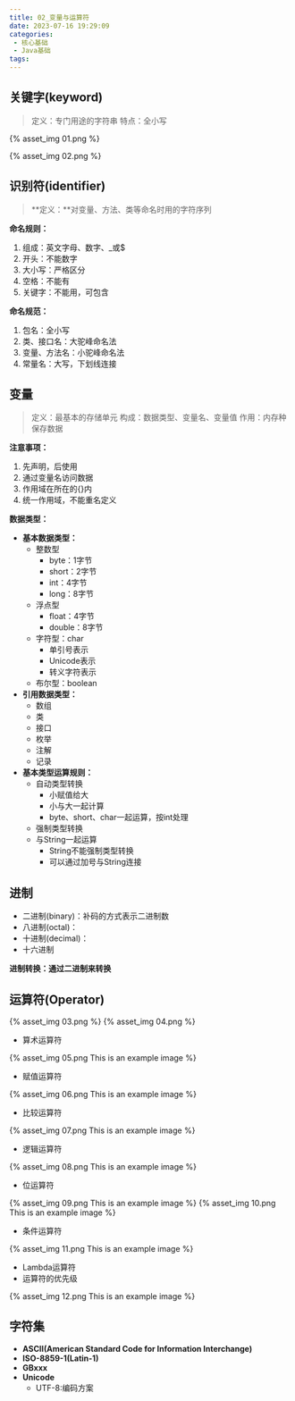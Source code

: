 ```yaml
---
title: 02_变量与运算符
date: 2023-07-16 19:29:09
categories:
 - 核心基础
 - Java基础
tags:
---
```


## 关键字(keyword)

> 定义：专门用途的字符串
特点：全小写
> 

{% asset_img 01.png %}

{% asset_img 02.png %}



## 识别符(identifier)

> **定义：**对变量、方法、类等命名时用的字符序列
> 

**命名规则：**

1. 组成：英文字母、数字、_或$
2. 开头：不能数字
3. 大小写：严格区分
4. 空格：不能有
5. 关键字：不能用，可包含

**命名规范：**

1. 包名：全小写
2. 类、接口名：大驼峰命名法
3. 变量、方法名：小驼峰命名法
4. 常量名：大写，下划线连接

## 变量

> 定义：最基本的存储单元
构成：数据类型、变量名、变量值
作用：内存种保存数据
> 

**注意事项：**

1. 先声明，后使用
2. 通过变量名访问数据
3. 作用域在所在的{}内
4. 统一作用域，不能重名定义

**数据类型：**

- **基本数据类型：**
    - 整数型
        - byte：1字节
        - short：2字节
        - int：4字节
        - long：8字节
    - 浮点型
        - float：4字节
        - double：8字节
    - 字符型：char
        - 单引号表示
        - Unicode表示
        - 转义字符表示
    - 布尔型：boolean
- **引用数据类型：**
    - 数组
    - 类
    - 接口
    - 枚举
    - 注解
    - 记录
- **基本类型运算规则：**
    - 自动类型转换
        - 小赋值给大
        - 小与大一起计算
        - byte、short、char一起运算，按int处理
    - 强制类型转换
    - 与String一起运算
        - String不能强制类型转换
        - 可以通过加号与String连接

## 进制

- 二进制(binary)：补码的方式表示二进制数
- 八进制(octal)：
- 十进制(decimal)：
- 十六进制

**进制转换：通过二进制来转换**

## 运算符(Operator)

{% asset_img 03.png %}
{% asset_img 04.png %}


- 算术运算符
  

{% asset_img 05.png This is an example image %}


- 赋值运算符
  

{% asset_img 06.png This is an example image %}
    
- 比较运算符
  

{% asset_img 07.png This is an example image %}


- 逻辑运算符
  

{% asset_img 08.png This is an example image %}


- 位运算符
  

{% asset_img 09.png This is an example image %}
{% asset_img 10.png This is an example image %}


- 条件运算符
  

{% asset_img 11.png This is an example image %}


- Lambda运算符
- 运算符的优先级
  

{% asset_img 12.png This is an example image %}


## 字符集

- **ASCII(American Standard Code for Information Interchange)**
- **ISO-8859-1(Latin-1)**
- **GBxxx**
- **Unicode**
    - UTF-8:编码方案